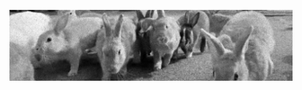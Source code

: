 ![rabbits2](./resource/rabbits2.png)
<!-- ![Chouju_1st_scroll-03.jpg](https://upload.wikimedia.org/wikipedia/commons/b/bc/Chouju_1st_scroll-03.jpg)>
<!-- img align="center" width="100%" src="./resource/rabbits3.gif">
